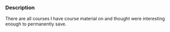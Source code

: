 ### Description
There are all courses I have course material on and thought were interesting enough to permanently save.
